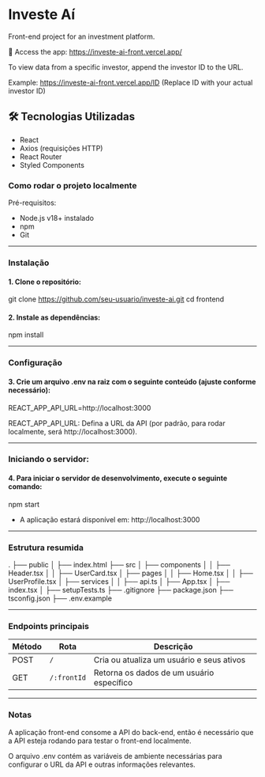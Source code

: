 # Investe Aí

Front-end project for an investment platform. 

🔗 Access the app:
https://investe-ai-front.vercel.app/

To view data from a specific investor, append the investor ID to the URL.

Example:
https://investe-ai-front.vercel.app/ID
(Replace ID with your actual investor ID)

## 🛠️ Tecnologias Utilizadas
- React
- Axios (requisições HTTP)
- React Router
- Styled Components

### Como rodar o projeto localmente

Pré-requisitos:

- Node.js v18+ instalado
- npm
- Git

---

### Instalação

#### 1. Clone o repositório:

git clone https://github.com/seu-usuario/investe-ai.git
cd frontend

#### 2. Instale as dependências:

npm install

---

### Configuração

#### 3. Crie um arquivo .env na raiz com o seguinte conteúdo (ajuste conforme necessário):

REACT_APP_API_URL=http://localhost:3000

REACT_APP_API_URL: Defina a URL da API (por padrão, para rodar localmente, será http://localhost:3000).

---

### Iniciando o servidor:

#### 4. Para iniciar o servidor de desenvolvimento, execute o seguinte comando:

npm start

 - A aplicação estará disponível em: http://localhost:3000

---

### Estrutura resumida
.
├── public
│   ├── index.html
├── src
│   ├── components
│   │   ├── Header.tsx
│   │   ├── UserCard.tsx
│   ├── pages
│   │   ├── Home.tsx
│   │   ├── UserProfile.tsx
│   ├── services
│   │   ├── api.ts
│   ├── App.tsx
│   ├── index.tsx
│   ├── setupTests.ts
├── .gitignore
├── package.json
├── tsconfig.json
├── .env.example

---

### Endpoints principais

| Método | Rota        | Descrição                                 |
| ------ | ----------- | ----------------------------------------- |
| POST   | `/`         | Cria ou atualiza um usuário e seus ativos |
| GET    | `/:frontId` | Retorna os dados de um usuário específico |

---

### Notas
A aplicação front-end consome a API do back-end, então é necessário que a API esteja rodando para testar o front-end localmente.

O arquivo .env contém as variáveis de ambiente necessárias para configurar o URL da API e outras informações relevantes.